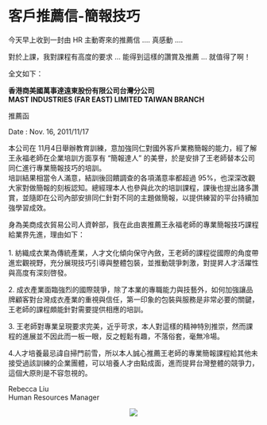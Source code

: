 # 客戶推薦信-簡報技巧 

<p>今天早上收到一封由 HR 主動寄來的推薦信 …. 真感動 ….</p>
<p>對於上課，我對課程有高度的要求 … 能得到這樣的讚賞及推薦 … 就值得了啊！</p>
<p>全文如下：</p>
<p><b>香港商美國萬事達遠東股份有限公司台灣分公司 <br/>MAST INDUSTRIES (FAR EAST) LIMITED TAIWAN BRANCH </b></p>
<p>推薦函 </p>
<p>Date : Nov. 16, 2011/11/17 </p>
<p>本公司在 11月4日舉辦教育訓練，意加強同仁對國外客戶業務簡報的能力，經了解王永福老師在企業培訓方面享有 “簡報達人” 的美譽，於是安排了王老師替本公司同仁進行專業簡報技巧的培訓。 <br/>培訓結果相當令人滿意，結訓後回饋調查的各項滿意率都超過 95%，也深深改觀大家對做簡報的刻板認知。總經理本人也參與此次的培訓課程，課後也提出諸多讚賞，並隨即在公司內部安排同仁針對不同的主題做簡報，以提供練習的平台持續加強學習成效。</p>
<p>身為美商成衣貿易公司人資幹部，我在此由衷推薦王永福老師的專業簡報技巧課程給業界先進，理由如下：<br/><a name="more"></a><br/>1. 紡織成衣業為傳統產業，人才文化傾向保守內斂，王老師的課程從國際的角度帶進宏觀視野，充分展現技巧引導與整體包裝，並推動競爭刺激，對提昇人才活躍性與高度有深刻啓發。</p>
<p>2. 成衣產業面臨強烈的國際競爭，除了本業的專職能力與技藝外，如何加強讓品牌顧客對台灣成衣產業的重視與信任，第一印象的包裝與服務是非常必要的關鍵，王老師的課程頗能針對需要提供相應的培訓。</p>
<p>3. 王老師對專業呈現要求完美，近乎苛求，本人對這樣的精神特別推崇，然而課程的進展並不因此而一板一眼，反之輕鬆有趣，不落俗套，毫無冷場。</p>
<p>4.人才培養最忌諱自掃門前雪，所以本人誠心推薦王老師的專業簡報課程給其他未接受過該訓練的企業團體，可以培養人才由點成面，進而提昇台灣整體的競爭力，這個大原則是不容忽視的。</p>
<p>Rebecca Liu <br/>Human Resources Manager</p>
<div></div>
<div></div>
<div></div>
<div style="clear: both; text-align: center;"><a href="http://1.bp.blogspot.com/-WBLaVl0QI14/VhR7NPKd5rI/AAAAAAAANio/YQODtb2szw0/s1600/_01jpg_thumb.jpg" style="margin-left: 1em; margin-right: 1em;"><img border="0" src="https://1.bp.blogspot.com/-WBLaVl0QI14/VhR7NPKd5rI/AAAAAAAANio/YQODtb2szw0/s1600/_01jpg_thumb.jpg"/></a></div>
<div></div>